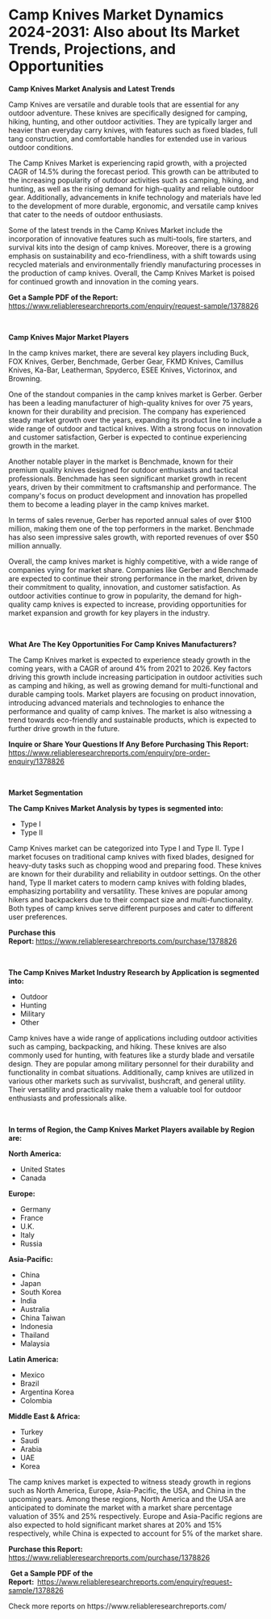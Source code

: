 <p><h1>Camp Knives Market Dynamics 2024-2031: Also about Its Market Trends, Projections, and Opportunities</h1></p><p><strong>Camp Knives Market Analysis and Latest Trends</strong></p>
<p><p>Camp Knives are versatile and durable tools that are essential for any outdoor adventure. These knives are specifically designed for camping, hiking, hunting, and other outdoor activities. They are typically larger and heavier than everyday carry knives, with features such as fixed blades, full tang construction, and comfortable handles for extended use in various outdoor conditions.</p><p>The Camp Knives Market is experiencing rapid growth, with a projected CAGR of 14.5% during the forecast period. This growth can be attributed to the increasing popularity of outdoor activities such as camping, hiking, and hunting, as well as the rising demand for high-quality and reliable outdoor gear. Additionally, advancements in knife technology and materials have led to the development of more durable, ergonomic, and versatile camp knives that cater to the needs of outdoor enthusiasts.</p><p>Some of the latest trends in the Camp Knives Market include the incorporation of innovative features such as multi-tools, fire starters, and survival kits into the design of camp knives. Moreover, there is a growing emphasis on sustainability and eco-friendliness, with a shift towards using recycled materials and environmentally friendly manufacturing processes in the production of camp knives. Overall, the Camp Knives Market is poised for continued growth and innovation in the coming years.</p></p>
<p><strong>Get a Sample PDF of the Report:&nbsp;</strong> <a href="https://www.reliableresearchreports.com/enquiry/request-sample/1378826">https://www.reliableresearchreports.com/enquiry/request-sample/1378826</a></p>
<p>&nbsp;</p>
<p><strong>Camp Knives Major Market Players</strong></p>
<p><p>In the camp knives market, there are several key players including Buck, FOX Knives, Gerber, Benchmade, Gerber Gear, FKMD Knives, Camillus Knives, Ka-Bar, Leatherman, Spyderco, ESEE Knives, Victorinox, and Browning.</p><p>One of the standout companies in the camp knives market is Gerber. Gerber has been a leading manufacturer of high-quality knives for over 75 years, known for their durability and precision. The company has experienced steady market growth over the years, expanding its product line to include a wide range of outdoor and tactical knives. With a strong focus on innovation and customer satisfaction, Gerber is expected to continue experiencing growth in the market.</p><p>Another notable player in the market is Benchmade, known for their premium quality knives designed for outdoor enthusiasts and tactical professionals. Benchmade has seen significant market growth in recent years, driven by their commitment to craftsmanship and performance. The company's focus on product development and innovation has propelled them to become a leading player in the camp knives market.</p><p>In terms of sales revenue, Gerber has reported annual sales of over $100 million, making them one of the top performers in the market. Benchmade has also seen impressive sales growth, with reported revenues of over $50 million annually.</p><p>Overall, the camp knives market is highly competitive, with a wide range of companies vying for market share. Companies like Gerber and Benchmade are expected to continue their strong performance in the market, driven by their commitment to quality, innovation, and customer satisfaction. As outdoor activities continue to grow in popularity, the demand for high-quality camp knives is expected to increase, providing opportunities for market expansion and growth for key players in the industry.</p></p>
<p>&nbsp;</p>
<p><strong>What Are The Key Opportunities For Camp Knives Manufacturers?</strong></p>
<p><p>The Camp Knives market is expected to experience steady growth in the coming years, with a CAGR of around 4% from 2021 to 2026. Key factors driving this growth include increasing participation in outdoor activities such as camping and hiking, as well as growing demand for multi-functional and durable camping tools. Market players are focusing on product innovation, introducing advanced materials and technologies to enhance the performance and quality of camp knives. The market is also witnessing a trend towards eco-friendly and sustainable products, which is expected to further drive growth in the future.</p></p>
<p><strong>Inquire or Share Your Questions If Any Before Purchasing This Report:</strong> <a href="https://www.reliableresearchreports.com/enquiry/pre-order-enquiry/1378826">https://www.reliableresearchreports.com/enquiry/pre-order-enquiry/1378826</a></p>
<p>&nbsp;</p>
<p><strong>Market Segmentation</strong></p>
<p><strong>The Camp Knives Market Analysis by types is segmented into:</strong></p>
<p><ul><li>Type I</li><li>Type II</li></ul></p>
<p><p>Camp Knives market can be categorized into Type I and Type II. Type I market focuses on traditional camp knives with fixed blades, designed for heavy-duty tasks such as chopping wood and preparing food. These knives are known for their durability and reliability in outdoor settings. On the other hand, Type II market caters to modern camp knives with folding blades, emphasizing portability and versatility. These knives are popular among hikers and backpackers due to their compact size and multi-functionality. Both types of camp knives serve different purposes and cater to different user preferences.</p></p>
<p><strong>Purchase this Report:&nbsp;</strong><a href="https://www.reliableresearchreports.com/purchase/1378826">https://www.reliableresearchreports.com/purchase/1378826</a></p>
<p>&nbsp;</p>
<p><strong>The Camp Knives Market Industry Research by Application is segmented into:</strong></p>
<p><ul><li>Outdoor</li><li>Hunting</li><li>Military</li><li>Other</li></ul></p>
<p><p>Camp knives have a wide range of applications including outdoor activities such as camping, backpacking, and hiking. These knives are also commonly used for hunting, with features like a sturdy blade and versatile design. They are popular among military personnel for their durability and functionality in combat situations. Additionally, camp knives are utilized in various other markets such as survivalist, bushcraft, and general utility. Their versatility and practicality make them a valuable tool for outdoor enthusiasts and professionals alike.</p></p>
<p>&nbsp;</p>
<p><strong>In terms of Region, the Camp Knives Market Players available by Region are:</strong></p>
<p>
    <p> <strong> North America: </strong>
        <ul>
            <li>United States</li>
            <li>Canada</li>
        </ul>
        </p> 
    <p> <strong> Europe: </strong>
        <ul>
            <li>Germany</li>
            <li>France</li>
            <li>U.K.</li>
            <li>Italy</li>
            <li>Russia</li>
        </ul>
        </p> 
    <p> <strong> Asia-Pacific: </strong>
        <ul>
            <li>China</li>
            <li>Japan</li>
            <li>South Korea</li>
            <li>India</li>
            <li>Australia</li>
            <li>China Taiwan</li>
            <li>Indonesia</li>
            <li>Thailand</li>
            <li>Malaysia</li>
        </ul>
        </p> 
    <p> <strong> Latin America: </strong>
        <ul>
            <li>Mexico</li>
            <li>Brazil</li>
            <li>Argentina Korea</li>
            <li>Colombia</li>
        </ul>
        </p> 
    <p> <strong> Middle East & Africa: </strong>
        <ul>
            <li>Turkey</li>
            <li>Saudi</li>
            <li>Arabia</li>
            <li>UAE</li>
            <li>Korea</li>
        </ul>
    </p>
    </p>
<p><p>The camp knives market is expected to witness steady growth in regions such as North America, Europe, Asia-Pacific, the USA, and China in the upcoming years. Among these regions, North America and the USA are anticipated to dominate the market with a market share percentage valuation of 35% and 25% respectively. Europe and Asia-Pacific regions are also expected to hold significant market shares at 20% and 15% respectively, while China is expected to account for 5% of the market share.</p></p>
<p><strong>Purchase this Report: </strong><a href="https://www.reliableresearchreports.com/purchase/1378826">https://www.reliableresearchreports.com/purchase/1378826</a></p>
<p>&nbsp;<strong>Get a Sample PDF of the Report:&nbsp;&nbsp;</strong><a href="https://www.reliableresearchreports.com/enquiry/request-sample/1378826">https://www.reliableresearchreports.com/enquiry/request-sample/1378826</a></p>
<p><strong></strong></p>
<p>Check more reports on https://www.reliableresearchreports.com/</p>